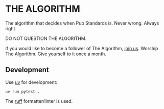 # THE ALGORITHM

The algorithm that decides when Pub Standards is. Never wrong. Always right.

DO NOT QUESTION THE ALGORITHM.

If you would like to become a follower of The Algorithm, [join us](http://london.pubstandards.com). Worship The Algorithm. Give yourself to it once a month.

## Development

Use [uv](https://docs.astral.sh/uv/) for development:

    uv run pytest .

The [ruff](https://docs.astral.sh/ruff/) formatter/linter is used.